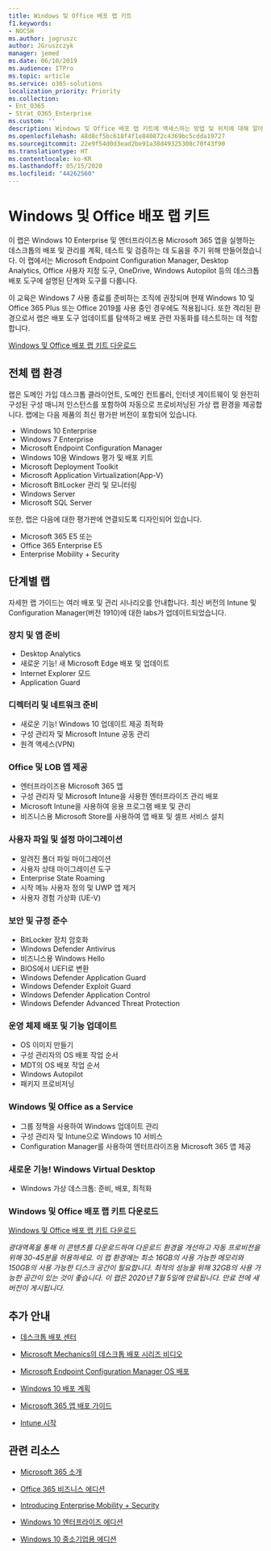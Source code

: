```yaml
---
title: Windows 및 Office 배포 랩 키트
f1.keywords:
- NOCSH
ms.author: jogruszc
author: JGruszczyk
manager: jemed
ms.date: 06/10/2019
ms.audience: ITPro
ms.topic: article
ms.service: o365-solutions
localization_priority: Priority
ms.collection:
- Ent_O365
- Strat_O365_Enterprise
ms.custom: ''
description: Windows 및 Office 배포 랩 키트에 액세스하는 방법 및 위치에 대해 알아보세요.
ms.openlocfilehash: 48d8cf5bc618f4f1e840872c4369bc5cdda19727
ms.sourcegitcommit: 22e9f54d0d3ead2be91a38d49325308c70f43f90
ms.translationtype: HT
ms.contentlocale: ko-KR
ms.lasthandoff: 05/15/2020
ms.locfileid: "44262560"
---
```

# <a name="windows-and-office-deployment-lab-kit"></a>Windows 및 Office 배포 랩 키트

이 랩은 Windows 10 Enterprise 및 엔터프라이즈용 Microsoft 365 앱을 실행하는 데스크톱의 배포 및 관리를 계획, 테스트 및 검증하는 데 도움을 주기 위해 만들어졌습니다. 이 랩에서는 Microsoft Endpoint Configuration Manager, Desktop Analytics, Office 사용자 지정 도구, OneDrive, Windows Autopilot 등의 데스크톱 배포 도구에 설명된 단계와 도구를 다룹니다.

이 교육은 Windows 7 사용 종료를 준비하는 조직에 권장되며 현재 Windows 10 및 Office 365 Plus 또는 Office 2019를 사용 중인 경우에도 적용됩니다. 또한 격리된 환경으로서 랩은 배포 도구 업데이트를 탐색하고 배포 관련 자동화를 테스트하는 데 적합합니다.

[Windows 및 Office 배포 랩 키트 다운로드](https://www.microsoft.com/evalcenter/evaluate-lab-kit)

## <a name="a-complete-lab-environment"></a>전체 랩 환경

랩은 도메인 가입 데스크톱 클라이언트, 도메인 컨트롤러, 인터넷 게이트웨이 및 완전히 구성된 구성 매니저 인스턴스를 포함하여 자동으로 프로비저닝된 가상 랩 환경을 제공합니다. 랩에는 다음 제품의 최신 평가판 버전이 포함되어 있습니다.

  - Windows 10 Enterprise
  - Windows 7 Enterprise
  - Microsoft Endpoint Configuration Manager
  - Windows 10용 Windows 평가 및 배포 키트
  - Microsoft Deployment Toolkit
  - Microsoft Application Virtualization(App-V)
  - Microsoft BitLocker 관리 및 모니터링 
  - Windows Server 
  - Microsoft SQL Server 

또한, 랩은 다음에 대한 평가판에 연결되도록 디자인되어 있습니다. 

  - Microsoft 365 E5 또는
  - Office 365 Enterprise E5
  - Enterprise Mobility + Security

## <a name="step-by-step-labs"></a>단계별 랩

자세한 랩 가이드는 여러 배포 및 관리 시나리오를 안내합니다. 최신 버전의 Intune 및 Configuration Manager(버전 1910)에 대한 labs가 업데이트되었습니다. 

### <a name="device-and-app-readiness"></a>장치 및 앱 준비

  - Desktop Analytics
  - 새로운 기능! 새 Microsoft Edge 배포 및 업데이트 
  - Internet Explorer 모드 
  - Application Guard 

### <a name="directory-and-network-readiness"></a>디렉터리 및 네트워크 준비

  - 새로운 기능! Windows 10 업데이트 제공 최적화 
  - 구성 관리자 및 Microsoft Intune 공동 관리
  - 원격 액세스(VPN)

### <a name="office-and-lob-app-delivery"></a>Office 및 LOB 앱 제공

  - 엔터프라이즈용 Microsoft 365 앱
  - 구성 관리자 및 Microsoft Intune을 사용한 엔터프라이즈 관리 배포
  - Microsoft Intune을 사용하여 응용 프로그램 배포 및 관리
  - 비즈니스용 Microsoft Store를 사용하여 앱 배포 및 셀프 서비스 설치

### <a name="user-file-and-settings-migration"></a>사용자 파일 및 설정 마이그레이션

  - 알려진 폴더 파일 마이그레이션 
  - 사용자 상태 마이그레이션 도구 
  - Enterprise State Roaming
  - 시작 메뉴 사용자 정의 및 UWP 앱 제거 
  - 사용자 경험 가상화 (UE-V) 

### <a name="security-and-compliance"></a>보안 및 규정 준수

  - BitLocker 장치 암호화
  - Windows Defender Antivirus
  - 비즈니스용 Windows Hello
  - BIOS에서 UEFI로 변환
  - Windows Defender Application Guard
  - Windows Defender Exploit Guard
  - Windows Defender Application Control
  - Windows Defender Advanced Threat Protection

### <a name="os-deployment-and-feature-updates"></a>운영 체제 배포 및 기능 업데이트

  - OS 이미지 만들기
  - 구성 관리자의 OS 배포 작업 순서 
  - MDT의 OS 배포 작업 순서
  - Windows Autopilot
  - 패키지 프로비저닝 

### <a name="windows-and-office-as-a-service"></a>Windows 및 Office as a Service
  - 그룹 정책을 사용하여 Windows 업데이트 관리
  - 구성 관리자 및 Intune으로 Windows 10 서비스
  - Configuration Manager를 사용하여 엔터프라이즈용 Microsoft 365 앱 제공

### <a name="new-windows-virtual-desktop"></a>새로운 기능! Windows Virtual Desktop
  - Windows 가상 데스크톱: 준비, 배포, 최적화 

### <a name="download-the-windows-and-office-deployment-lab-kit"></a>Windows 및 Office 배포 랩 키트 다운로드

[Windows 및 Office 배포 랩 키트 다운로드](https://www.microsoft.com/evalcenter/evaluate-lab-kit)

*광대역폭을 통해 이 콘텐츠를 다운로드하여 다운로드 환경을 개선하고 자동 프로비전을 위해 30-45분을 허용하세요. 이 랩 환경에는 최소 16GB의 사용 가능한 메모리와 150GB의 사용 가능한 디스크 공간이 필요합니다. 최적의 성능을 위해 32GB의 사용 가능한 공간이 있는 것이 좋습니다. 이 랩은 2020년 7월 5일에 만료됩니다. 만료 전에 새 버전이 게시됩니다.*

## <a name="additional-guidance"></a>추가 안내

  - [데스크톱 배포 센터](https://www.aka.ms/howtoshift)

  - [Microsoft Mechanics의 데스크톱 배포 시리즈 비디오](https://www.aka.ms/watchhowtoshift)

  - [Microsoft Endpoint Configuration Manager OS 배포](https://docs.microsoft.com/mem/configmgr/osd/understand/introduction-to-operating-system-deployment)

  - [<span class="underline">Windows 10 배포 계획</span>](https://docs.microsoft.com/windows/deployment/planning/index)

  - [<span class="underline">Microsoft 365 앱 배포 가이드</span>](https://docs.microsoft.com/deployoffice/deployment-guide-microsoft-365-apps)

  - [<span class="underline">Intune 시작</span>](https://docs.microsoft.com/intune/get-started-evaluation)

## <a name="related-resources"></a>관련 리소스

  - [<span class="underline">Microsoft 365 소개</span>](https://www.microsoft.com/microsoft-365/default.aspx)

  - [<span class="underline">Office 365 비즈니스 에디션</span>](https://products.office.com/business/office)

  - [<span class="underline">Introducing Enterprise Mobility + Security</span>](https://www.microsoft.com/cloud-platform/enterprise-mobility-security)

  - [<span class="underline">Windows 10 엔터프라이즈 에디션</span>](https://www.microsoft.com/WindowsForBusiness/windows-for-enterprise)

  - [<span class="underline">Windows 10 중소기업용 에디션</span>](https://www.microsoft.com/WindowsForBusiness/windows-for-small-business)
